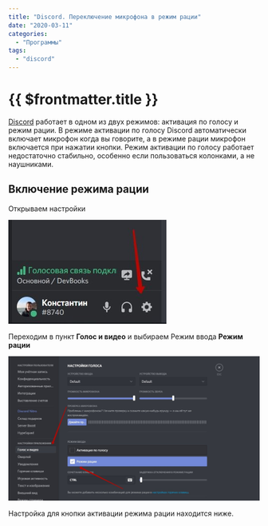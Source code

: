 ```yaml
---
title: "Discord. Переключение микрофона в режим рации"
date: "2020-03-11"
categories: 
  - "Программы"
tags: 
  - "discord"
---
```


# {{ $frontmatter.title }}

[Discord](https://discordapp.com/) работает в одном из двух режимов: активация по голосу и режим рации. В режиме активации по голосу Discord автоматически включает микрофон когда вы говорите, а в режиме рации микрофон включается при нажатии кнопки. Режим активации по голосу работает недостаточно стабильно, особенно если пользоваться колонками, а не наушниками.

## Включение режима рации

Открываем настройки

![Discord. Переход в настройки](images/discord_radioset_01.jpg)

Переходим в пункт **Голос и видео** и выбираем Режим ввода **Режим рации**

![Discord включение режима рации](images/discord_radioset_02.jpg)

Настройка для кнопки активации режима рации находится ниже.
